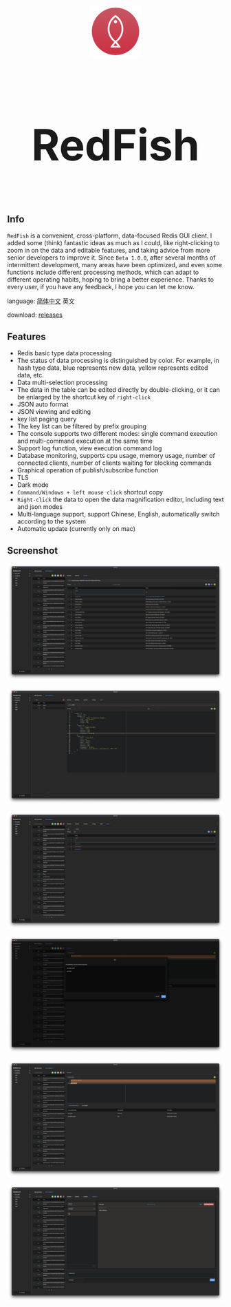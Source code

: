 <p align="center">
<img src="./build/icon.png" alt="logo" width="120" height="120" />
</p>
<h3 align="center" style="font-size: 100px;font-weight: bold;">RedFish</h3>



## Info

`RedFish` is a convenient, cross-platform, data-focused Redis GUI client. I added some (think) fantastic ideas as much as I could, like right-clicking to zoom in on the data and editable features, and taking advice from more senior developers to improve it. Since `Beta 1.0.0`, after several months of intermittent development, many areas have been optimized, and even some functions include different processing methods, which can adapt to different operating habits, hoping to bring a better experience. Thanks to every user, if you have any feedback, I hope you can let me know.

language: [简体中文](https://github.com/Kuari/RedFish/blob/main/README.zh-CN.md) 英文

download: [releases](https://github.com/Kuari/RedFish/releases)



## Features

* Redis basic type data processing
* The status of data processing is distinguished by color. For example, in hash type data, blue represents new data, yellow represents edited data, etc.
* Data multi-selection processing
* The data in the table can be edited directly by double-clicking, or it can be enlarged by the shortcut key of `right-click`
* JSON auto format
* JSON viewing and editing
* key list paging query
* The key list can be filtered by prefix grouping
* The console supports two different modes: single command execution and multi-command execution at the same time
* Support log function, view execution command log
* Database monitoring, supports cpu usage, memory usage, number of connected clients, number of clients waiting for blocking commands
* Graphical operation of publish/subscribe function
* TLS
* Dark mode
* `Command/Windows + left mouse click` shortcut copy
* `Right-click` the data to open the data magnification editor, including text and json modes
* Multi-language support, support Chinese, English, automatically switch according to the system
* Automatic update (currently only on mac)



## Screenshot

![Screenshots](./Screenshots/Screenshots1.png)

![Screenshots](./Screenshots/Screenshots2.png)

![Screenshots](./Screenshots/Screenshots3.png)

![Screenshots](./Screenshots/Screenshots4.png)

![Screenshots](./Screenshots/Screenshots5.png)

![Screenshots](./Screenshots/Screenshots6.png)
